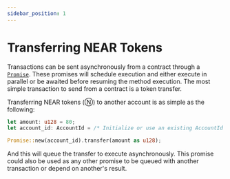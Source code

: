 ```yaml
---
sidebar_position: 1
---
```


# Transferring NEAR Tokens

Transactions can be sent asynchronously from a contract through a [`Promise`](https://docs.rs/near-sdk/latest/near_sdk/struct.Promise.html). These promises will schedule execution and either execute in parallel or be awaited before resuming the method execution. The most simple transaction to send from a contract is a token transfer.

Transferring NEAR tokens (Ⓝ) to another account is as simple as the following:

```rust
let amount: u128 = 80;
let account_id: AccountId = /* Initialize or use an existing AccountId */;

Promise::new(account_id).transfer(amount as u128);
```

And this will queue the transfer to execute asynchronously. This promise could also be used as any other promise to be queued with another transaction or depend on another's result.
